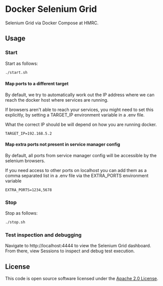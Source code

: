 # Docker Selenium Grid

Selenium Grid via Docker Compose at HMRC.

## Usage

### Start

Start as follows:

```bash
./start.sh
```

#### Map ports to a different target

By default, we try to automatically work out the IP address where we can reach the docker host where services are running.

If browsers aren't able to reach your services, you might need to set this explicitly, by setting a TARGET_IP environment variable in a .env file.

What the correct IP should be will depend on how you are running docker.

```
TARGET_IP=192.168.5.2
```

#### Map extra ports not present in service manager config

By default, all ports from service manager config will be accessible by the selenium browsers.

If you need access to other ports on localhost you can add them as a comma separated list in a .env file via the EXTRA_PORTS environment variable

```
EXTRA_PORTS=1234,5678
```

### Stop

Stop as follows:

```bash
./stop.sh
```

### Test inspection and debugging

Navigate to http://localhost:4444 to view the Selenium Grid dashboard. From there, view Sessions to inspect and debug test execution.

## License

This code is open source software licensed under the [Apache 2.0 License]("http://www.apache.org/licenses/LICENSE-2.0.html").
